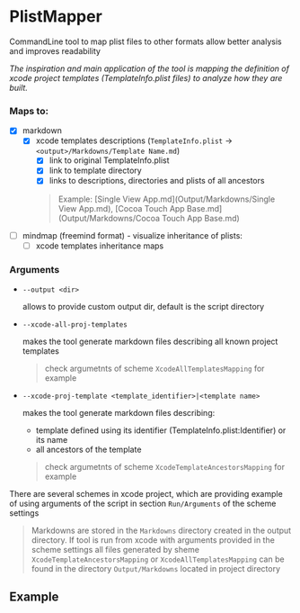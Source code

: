 # PlistMapper
CommandLine tool to map plist files to other formats allow better analysis and improves readability

*The inspiration and main application of the tool is mapping the definition of xcode project templates (TemplateInfo.plist files) to analyze how they are built.*

### Maps to:

- [x] markdown
	- [x] xcode templates descriptions (`TemplateInfo.plist` -> `<output>/Markdowns/Template Name.md`)
		- [x] link to original TemplateInfo.plist
		- [x] link to template directory
		- [x] links to descriptions, directories and plists of all ancestors

		> Example: [Single View App.md](Output/Markdowns/Single View App.md), [Cocoa Touch App Base.md](Output/Markdowns/Cocoa Touch App Base.md)
		
- [ ] mindmap (freemind format) - visualize inheritance of plists:
	- [ ] xcode templates inheritance maps

### Arguments
- `--output <dir>`
	
	allows to provide custom output dir, default is the script directory

- `--xcode-all-proj-templates`
	
	makes the tool generate markdown files describing all known project templates
	> check argumetnts of scheme `XcodeAllTemplatesMapping` for example

- `--xcode-proj-template <template_identifier>|<template name>`
	

	makes the tool generate markdown files describing:
	
	- template defined using its identifier (TemplateInfo.plist:Identifier) or its name
	- all ancestors of the template

	> check argumetnts of scheme `XcodeTemplateAncestorsMapping` for example


There are several schemes in xcode project, which are providing example of using arguments of the script in section `Run/Arguments` of the scheme settings
> Markdowns are stored in the `Markdowns` directory created in the output directory.
> If tool is run from xcode with arguments provided in the scheme settings all files generated by sheme `XcodeTemplateAncestorsMapping` or `XcodeAllTemplatesMapping` can be found in the directory `Output/Markdowns` located in project directory


## Example
